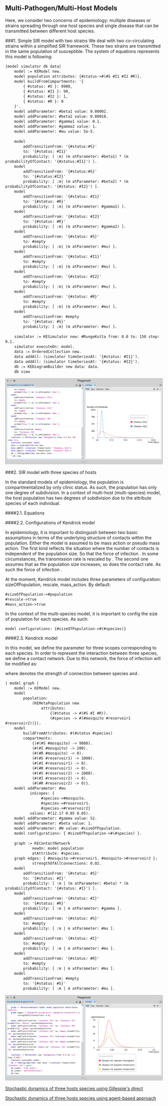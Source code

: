 

## Multi\-Pathogen/Multi\-Host Models
Here, we consider two concerns of epidemiology: multiple diseases or strains spreading through one host species and single disease that can be transmitted between different host species\.



###1\.  Simple SIR model with two strains
We deal with two co\-circulating strains within a simplified SIR framework\. These two strains are transmitted in the same population of susceptible\.
The system of equations represents this model is following:



```smalltalk
|model simulator db data|
	model := KEModel new.
	model population attributes: {#status->#(#S #I1 #I2 #R)}.
	model buildFromCompartments: '{
		{ #status: #S }: 9900,
		{ #status: #I1 }: 99,
		{ #status: #I2 }: 1,
		{ #status: #R }: 0
	}'.
	model addParameter: #beta1 value: 0.00002.
	model addParameter: #beta2 value: 0.00018.
	model addParameter: #gamma1 value: 0.1.
	model addParameter: #gamma2 value: 1.
	model addParameter: #mu value: 5e-5.

	model
		addTransitionFrom: '{#status:#S}'
		to: '{#status: #I1}'
		probability: [ :m| (m atParameter: #beta1) * (m probabilityOfContact: '{#status:#I1}') ].
	model
		addTransitionFrom: '{#status:#S}'
		to: '{#status:#I2}'
		probability: [ :m| (m atParameter: #beta2) * (m probabilityOfContact: '{#status: #I2}') ].
	model
		addTransitionFrom: '{#status: #I1}'
		to: '{#status: #R}'
		probability: [ :m| (m atParameter: #gamma1) ].
	model
		addTransitionFrom: '{#status: #I2}'
		to: '{#status: #R}'
		probability: [ :m| (m atParameter: #gamma2) ].
	model
		addTransitionFrom: '{#status: #S}'
		to: #empty
		probability: [ :m| (m atParameter: #mu) ].
	model
		addTransitionFrom: '{#status: #I1}'
		to: #empty
		probability: [ :m| (m atParameter: #mu) ].
	model
		addTransitionFrom: '{#status: #I2}'
		to: #empty
		probability: [ :m| (m atParameter: #mu) ].
	model
		addTransitionFrom: '{#status: #R}'
		to: #empty
		probability: [ :m| (m atParameter: #mu) ].
	model
		addTransitionFrom: #empty
		to: '{#status: #S}'
		probability: [ :m| (m atParameter: #mu) ].

	simulator := KESimulator new: #RungeKutta from: 0.0 to: 150 step: 0.1.
	simulator executeOn: model.
	data := OrderedCollection new.
	data addAll: (simulator timeSeriesAt: '{#status: #I1}').
	data addAll: (simulator timeSeriesAt: '{#status: #I2}').
	db := KEDiagramBuilder new data: data.
	db view
```



<a name="Multi_Strain_RK4"></a>![Multi_Strain_RK4](figures/Multi_Strain_RK4.png "Deterministic dynamics of two infectious compartments")


###2\.  SIR model with three species of hosts

In the standard models of epidemiology, the population is compartmentalized by only clinic status\.
As such, the population has only one degree of subdivision\.
In a context of multi\-host \(multi\-species\) model, the host population has two degrees of subdivision due to the attribute species of each individual\.



####2\.1\.  Equations




####2\.2\.  Configurations of Kendrick model

In epidemiology, it is important to distinguish between two basic assumptions in terms of the underlying structure of contacts within the population\.
Either the model is assumed to be mass action or pseudo mass action\.
The first kind reflects the situation where the number of contacts is independent of the population size\.
So that the force of infection \.
In some circumstances, the transmission rate  is rescaled by \.
The second one assumes that as the population size increases, so does the contact rate\.
As such the force of infection \.

At the moment, Kendrick model includes three parameters of configuration: sizeOfPopulation, rescale, mass\_action\.
By default:



```smalltalk
#sizeOfPopulation->#population
#rescale->true
#mass_action->true
```



In the context of the multi\-species model, it is important to config the size of population for each species\.
As such:



```smalltalk
model configurations: {#sizeOfPopulation->#(#species)}
```





####2\.3\.  Kendrick model

In this model, we define the parameter  for three scopes corresponding to each species\.
In order to represent the interaction between three species, we define a contact network\.
Due to this network, the force of infection will be modified as:

where  denotes the strength of connection between species  and \.



```smalltalk
| model graph |
	model := KEModel new.
	model
		population:
			(KEMetaPopulation new
				attributes:
					{(#status -> #(#S #I #R)).
					(#species -> #(#mosquito #reservoir1 #reservoir2))}).
	model
		buildFromAttributes: #(#status #species)
		compartments:
			{(#(#S #mosquito) -> 9800).
			(#(#I #mosquito) -> 200).
			(#(#R #mosquito) -> 0).
			(#(#S #reservoir1) -> 1000).
			(#(#I #reservoir1) -> 0).
			(#(#R #reservoir1) -> 0).
			(#(#S #reservoir2) -> 2000).
			(#(#I #reservoir2) -> 0).
			(#(#R #reservoir2) -> 0)}.
	model addParameter: #mu
		   inScopes: {
				#species->#mosquito.
				#species->#reservoir1.
				#species->#reservoir2}
		   values: #(12.17 0.05 0.05).
	model addParameter: #gamma value: 52.
	model addParameter: #beta value: 1.
	model addParameter: #N value: #sizeOfPopulation.
	model configurations: { #sizeOfPopulation->#(#species) }.

	graph := KEContactNetwork
			newOn: model population
			atAttribute: #species.
	graph edges: { #mosquito->#reservoir1. #mosquito->#reservoir2 };
			strengthOfAllConnections: 0.02.
	model
		addTransitionFrom: '{#status: #S}'
		to: '{#status: #I}'
		probability: [ :m | (m atParameter: #beta) * (m probabilityOfContact: '{#status: #I}') ].
	model
		addTransitionFrom: '{#status: #I}'
		to: '{#status: #R}'
		probability: [ :m | m atParameter: #gamma ].
	model
		addTransitionFrom: '{#status: #S}'
		to: #empty
		probability: [ :m | m atParameter: #mu ].
	model
		addTransitionFrom: '{#status: #I}'
		to: #empty
		probability: [ :m | m atParameter: #mu ].
	model
		addTransitionFrom: '{#status: #R}'
		to: #empty
		probability: [ :m | m atParameter: #mu ].
	model
		addTransitionFrom: #empty
		to: '{#status: #S}'
		probability: [ :m | m atParameter: #mu ].
```



<a name="Multi_Host_RK4"></a>![Multi_Host_RK4](figures/Multi_Host_RK4.png "Deterministic dynamics of three hosts species")

[Stochastic dynamics of three hosts species using Gillespie's direct](file://figures/Multi_Host_Gil)

[Stochastic dynamics of three hosts species using agent\-based approach](file://figures/Multi_Host_IBM)
